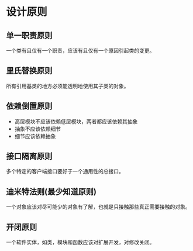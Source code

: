 # 设计原则

## 单一职责原则
一个类有且仅有一个职责，应该有且仅有一个原因引起类的变更。

## 里氏替换原则
所有引用基类的地方必须能透明地使用其子类的对象。

## 依赖倒置原则
* 高层模块不应该依赖低层模块，两者都应该依赖其抽象
* 抽象不应该依赖细节
* 细节应该依赖抽象

## 接口隔离原则
多个特定的客户端接口要好于一个通用性的总接口。

## 迪米特法则(最少知道原则)
一个对象应该对尽可能少的对象有了解，也就是只接触那些真正需要接触的对象。

## 开闭原则
一个软件实体，如类，模块和函数应该对扩展开发，对修改关闭。

